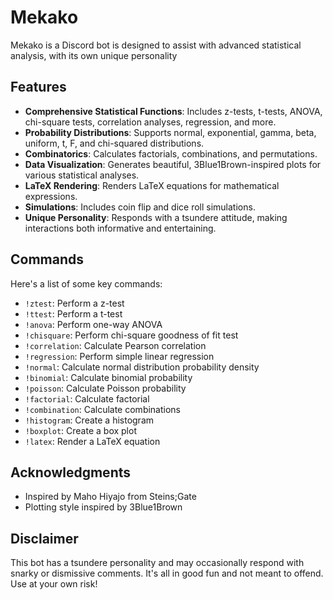 # Mekako
Mekako is a Discord bot is designed to assist with advanced statistical analysis, with its own unique personality

## Features

- **Comprehensive Statistical Functions**: Includes z-tests, t-tests, ANOVA, chi-square tests, correlation analyses, regression, and more.
- **Probability Distributions**: Supports normal, exponential, gamma, beta, uniform, t, F, and chi-squared distributions.
- **Combinatorics**: Calculates factorials, combinations, and permutations.
- **Data Visualization**: Generates beautiful, 3Blue1Brown-inspired plots for various statistical analyses.
- **LaTeX Rendering**: Renders LaTeX equations for mathematical expressions.
- **Simulations**: Includes coin flip and dice roll simulations.
- **Unique Personality**: Responds with a tsundere attitude, making interactions both informative and entertaining.

## Commands

Here's a list of some key commands:

- `!ztest`: Perform a z-test
- `!ttest`: Perform a t-test
- `!anova`: Perform one-way ANOVA
- `!chisquare`: Perform chi-square goodness of fit test
- `!correlation`: Calculate Pearson correlation
- `!regression`: Perform simple linear regression
- `!normal`: Calculate normal distribution probability density
- `!binomial`: Calculate binomial probability
- `!poisson`: Calculate Poisson probability
- `!factorial`: Calculate factorial
- `!combination`: Calculate combinations
- `!histogram`: Create a histogram
- `!boxplot`: Create a box plot
- `!latex`: Render a LaTeX equation

## Acknowledgments

- Inspired by Maho Hiyajo from Steins;Gate
- Plotting style inspired by 3Blue1Brown

## Disclaimer

This bot has a tsundere personality and may occasionally respond with snarky or dismissive comments. It's all in good fun and not meant to offend. Use at your own risk!
